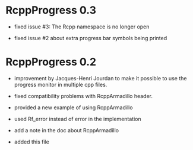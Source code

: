 # RcppProgress 0.3

* fixed issue #3: The Rcpp namespace is no longer open

* fixed issue #2 about extra progress bar symbols being printed


# RcppProgress 0.2

* improvement by Jacques-Henri Jourdan to make it possible to use the progress monitor in multiple cpp files.

* fixed compatibility problems with RcppArmadillo header.

* provided a new example of using RcppArmadillo

* used Rf_error instead of error in the implementation

* add a note in the doc about RcppArmadillo

* added this file


